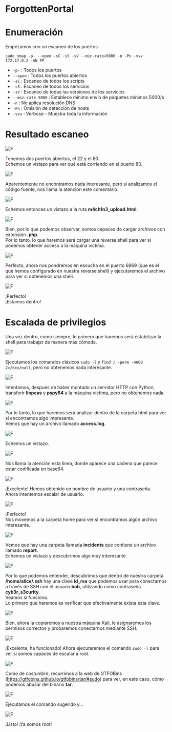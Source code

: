 # ForgottenPortal

# Enumeración

Empezamos con un escaneo de los puertos.

`sudo nmap -p- --open -sC -sS -sV --min-rate=5000 -n -Pn -vvv 172.17.0.2 -oN FP`  

- `-p-` : Todos los puertos
- `--open` : Todos los puertos abiertos
- `-sC` : Escaneo de todos los scripts
- `-sS` : Escaneo de todos los servicios
- `-sV` : Escaneo de todas las versiones de los servicios
- `--min-rate 5000` : Establece mínimo envío de paquetes mínimos 5000/s
- `-n` : No aplica resolución DNS
- `-Pn` : Omisión de detección de hosts
- `-vvv` : Verbose - Muestra toda la información

# Resultado escaneo  

![F](https://github.com/giustiand/DockerLabs-Writeups/blob/main/Medio/images/ForgottenPortal/FP_1.png)     

Tenemos dos puertos abiertos, el 22 y el 80.  
Echemos un vistazo para ver qué está corriendo en el puerto 80.  

![F](https://github.com/giustiand/DockerLabs-Writeups/blob/main/Medio/images/ForgottenPortal/FP_2.png)    

Aparentemente no encontramos nada interesante, pero si analizamos el código fuente, nos llama la atención este comentario.  

![F](https://github.com/giustiand/DockerLabs-Writeups/blob/main/Medio/images/ForgottenPortal/FP_3.png)    

Echemos entonces un vistazo a la ruta **m4ch1n3_upload.html**.  

![F](https://github.com/giustiand/DockerLabs-Writeups/blob/main/Medio/images/ForgottenPortal/FP_4.png)   

Bien, por lo que podemos observar, somos capaces de cargar archivos con extensión **.php**.  
Por lo tanto, lo que haremos será cargar una reverse shell para ver si podemos obtener acceso a la máquina víctima.  

![F](https://github.com/giustiand/DockerLabs-Writeups/blob/main/Medio/images/ForgottenPortal/FP_5.png)   

Perfecto, ahora nos pondremos en escucha en el puerto 6969 (que es el que hemos configurado en nuestra reverse shell) y ejecutaremos el archivo para ver si obtenemos una shell.  

![F](https://github.com/giustiand/DockerLabs-Writeups/blob/main/Medio/images/ForgottenPortal/FP_6.png)  

¡Perfecto!  
¡Estamos dentro!  

# Escalada de privilegios  

Una vez dentro, como siempre, lo primero que haremos será estabilizar la shell para trabajar de manera más cómoda.  

![F](https://github.com/giustiand/DockerLabs-Writeups/blob/main/Medio/images/ForgottenPortal/FP_7.png)   

Ejecutamos los comandos clásicos `sudo -l` y `find / -perm -4000 2>/dev/null`, pero no obtenemos nada interesante.  

![F](https://github.com/giustiand/DockerLabs-Writeups/blob/main/Medio/images/ForgottenPortal/FP_8.png)   

Intentamos, después de haber montado un servidor HTTP con Python, transferir **linpeas** y **pspy64** a la máquina víctima, pero no obtenemos nada.  

![F](https://github.com/giustiand/DockerLabs-Writeups/blob/main/Medio/images/ForgottenPortal/FP_9.png)   

Por lo tanto, lo que haremos será analizar dentro de la carpeta html para ver si encontramos algo interesante.  
Vemos que hay un archivo llamado **access.log**.   

![F](https://github.com/giustiand/DockerLabs-Writeups/blob/main/Medio/images/ForgottenPortal/FP_10.png)  

Echemos un vistazo.  

![F](https://github.com/giustiand/DockerLabs-Writeups/blob/main/Medio/images/ForgottenPortal/FP_11.png)    

Nos llama la atención esta línea, donde aparece una cadena que parece estar codificada en base64.  

![F](https://github.com/giustiand/DockerLabs-Writeups/blob/main/Medio/images/ForgottenPortal/FP_12.png)  

¡Excelente! Hemos obtenido un nombre de usuario y una contraseña.  
Ahora intentemos escalar de usuario.  

![F](https://github.com/giustiand/DockerLabs-Writeups/blob/main/Medio/images/ForgottenPortal/FP_13.png)    

¡Perfecto!  
Nos movemos a la carpeta home para ver si encontramos algún archivo interesante.  

![F](https://github.com/giustiand/DockerLabs-Writeups/blob/main/Medio/images/ForgottenPortal/FP_14.png)    

Vemos que hay una carpeta llamada **incidents** que contiene un archivo llamado **report**.   
Echemos un vistazo y descubrimos algo muy interesante.  

![F](https://github.com/giustiand/DockerLabs-Writeups/blob/main/Medio/images/ForgottenPortal/FP_15.png)    

Por lo que podemos entender, descubrimos que dentro de nuestra carpeta **/home/alice/.ssh** hay una clave **id_rsa** que podemos usar para conectarnos a través de SSH con el usuario **bob**, utilizando como contraseña **cyb3r_s3curity**.   
Veamos si funciona.  
Lo primero que haremos es verificar que efectivamente exista esta clave.  

![F](https://github.com/giustiand/DockerLabs-Writeups/blob/main/Medio/images/ForgottenPortal/FP_16.png)     

Bien, ahora la copiaremos a nuestra máquina Kali, le asignaremos los permisos correctos y probaremos conectarnos mediante SSH.  

![F](https://github.com/giustiand/DockerLabs-Writeups/blob/main/Medio/images/ForgottenPortal/FP_17.png)       

¡Excelente, ha funcionado! Ahora ejecutaremos el comando `sudo -l` para ver si somos capaces de escalar a root.  

![F](https://github.com/giustiand/DockerLabs-Writeups/blob/main/Medio/images/ForgottenPortal/FP_18.png)   

Como de costumbre, recurrimos a la web de GTFOBins (https://gtfobins.github.io/gtfobins/tar/#sudo) para ver, en este caso, cómo podemos abusar del binario **tar**.  

![F](https://github.com/giustiand/DockerLabs-Writeups/blob/main/Medio/images/ForgottenPortal/FP_19.png)     

Ejecutamos el comando sugerido y...  

![F](https://github.com/giustiand/DockerLabs-Writeups/blob/main/Medio/images/ForgottenPortal/FP_20.png)     

¡Listo! 
¡Ya somos root!



